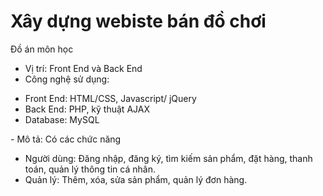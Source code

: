 # Xây dựng webiste bán đồ chơi
Đồ án môn học
- Vị trí: Front End và Back End
- Công nghệ sử dụng:
<ul>
    <li>Front End: HTML/CSS, Javascript/ jQuery</li>
    <li>Back End: PHP, kỹ thuật AJAX</li>
    <li>Database: MySQL</li>
</ul>
- Mô tả: Có các chức năng
<ul>
    <li> Người dùng: Đăng nhập, đăng ký, tìm kiếm sản
    phẩm, đặt hàng, thanh toán, quản lý thông tin cá
    nhân.</li>
    <li>Quản lý: Thêm, xóa, sửa sản phẩm, quản lý đơn
    hàng.</li>
</ul>

